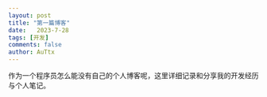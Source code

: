 ```yaml
---
layout: post
title: "第一篇博客"
date:   2023-7-28
tags: [开发]
comments: false
author: AuTtx
---
```


作为一个程序员怎么能没有自己的个人博客呢，这里详细记录和分享我的开发经历与个人笔记。